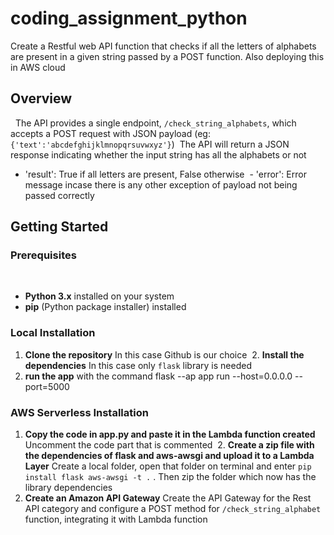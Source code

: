 # coding_assignment_python 
Create a Restful web API function that checks if all the letters of alphabets are present in a given string passed by a POST function. Also deploying this in AWS cloud
 
## Overview
 
The API provides a single endpoint, `/check_string_alphabets`, which accepts a POST request with JSON payload (eg: `{'text':'abcdefghijklmnopqrsuvwxyz'}`) 
The API will return a JSON response indicating whether the input string has all the alphabets or not
- 'result': True if all letters are present, False otherwise
 - 'error': Error message incase there is any other exception of payload not being passed correctly

## Getting Started 

### Prerequisites
 
* **Python 3.x** installed on your system
* **pip** (Python package installer) installed
 
### Local Installation 
1. **Clone the repository** In this case Github is our choice
 2. **Install the dependencies** In this case only `flask` library is needed
3. **run the app** with the command flask --ap app run --host=0.0.0.0 --port=5000
 
 
### AWS Serverless Installation
1. **Copy the code in app.py and paste it in the Lambda function created** Uncomment the code part that is commented
 2. **Create a zip file with the dependencies of flask and aws-awsgi and upload it to a Lambda Layer** Create a local folder, open that folder on terminal and enter `pip install flask aws-awsgi -t .` . Then zip the folder which now has the library dependencies
3. **Create an Amazon API Gateway** Create the API Gateway for the Rest API category and configure a POST method for `/check_string_alphabet` function, integrating it with Lambda function
